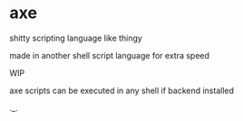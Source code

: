 # axe
shitty scripting language like thingy

made in another shell script language for extra speed

WIP

axe scripts can be executed in any shell if backend installed

._.
